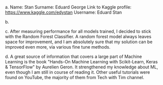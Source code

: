 a. Name: Stan
Surname: Eduard George
Link to Kaggle profile: https://www.kaggle.com/edystan
Username: Eduard Stan

b.

c. After measuring performance for all models trained, I decided to stick with the Random Forest Classifier. A random forest model always leaves space for improvement, and I am absolutely sure that my solution can be improved even more, via various fine tune methods.

d. A great source of information that covers a large part of Machine Learning is the book "Hands-On Machine Learning with Scikit-Learn, Keras & TensorFlow" by Aurelien Geron. It strengthened my knowledge about ML, even though I am still in course of reading it. Other useful tutorials were found on YouTube, the majority of them from Tech with Tim channel.

